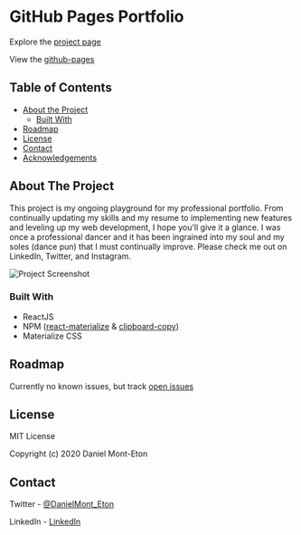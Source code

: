 # GitHub Pages Portfolio

Explore the [project page](https://github.com/dansirdan/dansirdan.github.io)

View the [github-pages](https://dansirdan.github.io/)

## Table of Contents

- [About the Project](#about-the-project)
  - [Built With](#built-with)
- [Roadmap](#roadmap)
- [License](#license)
- [Contact](#contact)
- [Acknowledgements](#acknowledgements)

## About The Project

This project is my ongoing playground for my professional portfolio. From continually updating my skills and my resume to implementing new features and leveling up my web development, I hope you'll give it a glance. I was once a professional dancer and it has been ingrained into my soul and my soles (dance pun) that I must continually improve. Please check me out on LinkedIn, Twitter, and Instagram.

![Project Screenshot](assets/images/readmeimg.png)

### Built With

- ReactJS
- NPM ([react-materialize](http://react-materialize.github.io/) & [clipboard-copy](https://www.npmjs.com/package/clipboard-copy))
- Materialize CSS

## Roadmap

Currently no known issues, but track [open issues](https://github.com/dansirdan/dansirdan.github.io/issues)

## License

MIT License

Copyright (c) 2020 Daniel Mont-Eton

## Contact

Twitter - [@DanielMont_Eton](https://twitter.com/DanielMont_Eton)

LinkedIn - [LinkedIn](https://www.linkedin.com/in/daniel-mont-eton-43a81055/)

